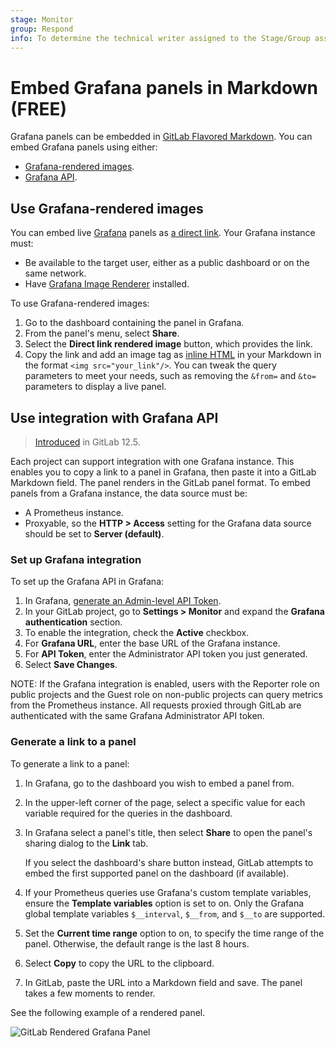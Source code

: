 ```yaml
---
stage: Monitor
group: Respond
info: To determine the technical writer assigned to the Stage/Group associated with this page, see https://about.gitlab.com/handbook/product/ux/technical-writing/#assignments
---
```


# Embed Grafana panels in Markdown **(FREE)**

Grafana panels can be embedded in [GitLab Flavored Markdown](../../user/markdown.md). You can
embed Grafana panels using either:

- [Grafana-rendered images](#use-grafana-rendered-images).
- [Grafana API](#use-integration-with-grafana-api).

## Use Grafana-rendered images

You can embed live [Grafana](https://docs.gitlab.com/omnibus/settings/grafana.html) panels as
[a direct link](https://grafana.com/docs/grafana/v7.5/sharing/share-panel/#use-direct-link).
Your Grafana instance must:

- Be available to the target user, either as a public dashboard or on the same network.
- Have [Grafana Image Renderer](https://grafana.com/grafana/plugins/grafana-image-renderer/) installed.

To use Grafana-rendered images:

1. Go to the dashboard containing the panel in Grafana.
1. From the panel's menu, select **Share**.
1. Select the **Direct link rendered image** button, which provides the link.
1. Copy the link and add an image tag as [inline HTML](../../user/markdown.md#inline-html) in your
   Markdown in the format `<img src="your_link"/>`. You can tweak the query parameters to meet your needs, such as removing the `&from=`
   and `&to=` parameters to display a live panel.

## Use integration with Grafana API

> [Introduced](https://gitlab.com/gitlab-org/gitlab/-/issues/31376) in GitLab 12.5.

Each project can support integration with one Grafana instance. This enables you to copy a link to a
panel in Grafana, then paste it into a GitLab Markdown field. The panel renders in the GitLab panel
format. To embed panels from a Grafana instance, the data source must be:

- A Prometheus instance.
- Proxyable, so the **HTTP > Access** setting for the Grafana data source should be set to
  **Server (default)**.

### Set up Grafana integration

To set up the Grafana API in Grafana:

1. In Grafana, [generate an Admin-level API Token](https://grafana.com/docs/grafana/next/developers/http_api/auth/#create-api-token).
1. In your GitLab project, go to **Settings > Monitor** and expand the **Grafana authentication**
   section.
1. To enable the integration, check the **Active** checkbox.
1. For **Grafana URL**, enter the base URL of the Grafana instance.
1. For **API Token**, enter the Administrator API token you just generated.
1. Select **Save Changes**.

NOTE:
If the Grafana integration is enabled, users with the Reporter role on public
projects and the Guest role on non-public projects can query metrics from the
Prometheus instance. All requests proxied through GitLab are authenticated with
the same Grafana Administrator API token.

### Generate a link to a panel

To generate a link to a panel:

1. In Grafana, go to the dashboard you wish to embed a panel from.
1. In the upper-left corner of the page, select a specific value for each variable required for the
   queries in the dashboard.
1. In Grafana select a panel's title, then select **Share** to open the panel's sharing dialog to
   the **Link** tab.

   If you select the dashboard's share button instead, GitLab attempts to embed the first supported
   panel on the dashboard (if available).
1. If your Prometheus queries use Grafana's custom template variables, ensure the
   **Template variables** option is set to on. Only the Grafana global template variables
   `$__interval`, `$__from`, and `$__to` are supported.
1. Set the **Current time range** option to on, to specify the time range of the panel. Otherwise,
   the default range is the last 8 hours.
1. Select **Copy** to copy the URL to the clipboard.
1. In GitLab, paste the URL into a Markdown field and save. The panel takes a few moments to render.

See the following example of a rendered panel.

![GitLab Rendered Grafana Panel](img/rendered_grafana_embed_v12_5.png)
